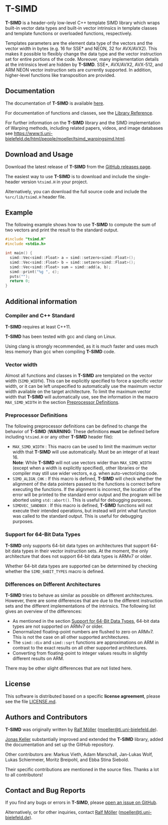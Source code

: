 # T-SIMD

**T-SIMD** is a header-only low-level C++ template SIMD library which wraps built-in vector data types and built-in vector intrinsics in template classes and template functions or overloaded functions, respectively.

Templates parameters are the element data type of the vectors and the vector width in bytes (e.g. 16 for SSE* and NEON, 32 for AVX/AVX2). This makes it possible to flexibly change the data type and the vector instruction set for entire portions of the code. Moreover, many implementation details at the intrinsics level are hidden by **T-SIMD**. SSE*, AVX/AVX2, AVX-512, and ARM NEON vector instruction sets are currently supported. In addition, higher-level functions like transposition are provided.

## Documentation

The documentation of **T-SIMD** is available [here](https://ti-uni-bielefeld.github.io/T-SIMD/).

For documentation of functions and classes, see the [Library Reference](topics.html).

For further information on the **T-SIMD** library and the SIMD implementation of Warping methods, including related papers, videos, and image databases see https://www.ti.uni-bielefeld.de/html/people/moeller/tsimd_warpingsimd.html.

## Download and Usage

Download the latest release of **T-SIMD** from the [GitHub releases page](https://github.com/ti-uni-bielefeld/T-SIMD/releases).

The easiest way to use **T-SIMD** is to download and include the single-header version `%tsimd.H` in your project.

Alternatively, you can download the full source code and include the `%src/lib/tsimd.H` header file.

## Example

The following example shows how to use **T-SIMD** to compute the sum of two vectors
and print the result to the standard output.

```cpp
#include "tsimd.H"
#include <stdio.h>

int main() {
  simd::Vec<simd::Float> a = simd::setzero<simd::Float>();
  simd::Vec<simd::Float> b = simd::setzero<simd::Float>();
  simd::Vec<simd::Float> sum = simd::add(a, b);
  simd::print("%g ", c);
  puts("");
  return 0;
}
```

## Additional information

### Compiler and C++ Standard

**T-SIMD** requires at least C++11.

**T-SIMD** has been tested with gcc and clang on Linux.

Using clang is strongly recommended, as it is much faster and uses much less memory than gcc when compiling **T-SIMD** code.

### Vector width

Almost all functions and classes in **T-SIMD** are templated on the vector width (`SIMD_WIDTH`). This can be explicitly specified to force a specific vector width, or it can be left unspecified to automatically use the maximum vector width available on the target architecture.
To limit the maximum vector width that **T-SIMD** will automatically use, see the information in the macro `MAX_SIMD_WIDTH` in the section [Preprocessor Definitions](#preprocessor-definitions).

### Preprocessor Definitions

The following preprocessor definitions can be defined to change the behavior of **T-SIMD** (**WARNING**: These definitions **must** be defined before including `%tsimd.H` or any other **T-SIMD** header file):

- `MAX_SIMD_WIDTH` : This macro can be used to limit the maximum vector width that **T-SIMD** will use automatically. Must be an integer of at least 16.<br>
**Note**: While **T-SIMD** will not use vectors wider than `MAX_SIMD_WIDTH` (except when a width is explicitly specified), other libraries or the compiler may still use wider vectors, e.g. when auto-vectorizing code.
- `SIMD_ALIGN_CHK` : If this macro is defined, **T-SIMD** will check whether the alignment of the data pointers passed to the functions is correct before executing the functions. If the alignment is incorrect, the location of the error will be printed to the standard error output and the program will be aborted using `std::abort()`. This is useful for debugging purposes.
- `SIMDVEC_SANDBOX` : If this macro is defined, **T-SIMD** functions will not execute their intended operations, but instead will print what function was called to the standard output. This is useful for debugging purposes.

### Support for 64-Bit Data Types

**T-SIMD** only supports 64-bit data types on architectures that support 64-bit data types in their vector instruction sets. At the moment, the only architecture that does not support 64-bit data types is ARMv7 or older. 

Whether 64-bit data types are supported can be determined by checking whether the `SIMD_64BIT_TYPES` macro is defined.

### Differences on Different Architectures

**T-SIMD** tries to behave as similar as possible on different architectures. However, there are some differences that are due to the different instruction sets and the different implementations of the intrinsics. The following list gives an overview of the differences:

- As mentioned in the section [Support for 64-Bit Data Types](#support-for-64-bit-data-types), 64-bit data types are not supported on ARMv7 or older.
- Denormalized floating-point numbers are flushed to zero on ARMv7. This is not the case on all other supported architectures.
- The `simd::div` and `simd::sqrt` functions are approximations on ARM in contrast to the exact results on all other supported architectures.
- Converting from floating-point to integer values results in slightly different results on ARM.

There may be other slight differences that are not listed here.

## License

This software is distributed based on a specific **license agreement**, please see the file [LICENSE.md](LICENSE.md).

## Authors and Contributors

**T-SIMD** was originally written by [Ralf Möller](http://www.ti.uni-bielefeld.de/html/people/moeller/) (moeller@ti.uni-bielefeld.de).

[Jonas Keller](https://github.com/jonicho) substantially improved and extended the **T-SIMD** library, added the documentation and set up the GitHub repository.

Other contributors are: Markus Vieth, Adam Marschall, Jan-Lukas Wolf, Lukas Schiermeier, Moritz Breipohl, and Ebba Stina Siebold.

Their specific contributions are mentioned in the source files. Thanks a lot to all contributors!

## Contact and Bug Reports

If you find any bugs or errors in **T-SIMD**, please [open an issue on GitHub](https://github.com/ti-uni-bielefeld/T-SIMD/issues).

Alternatively, or for other inquiries, contact [Ralf Möller](http://www.ti.uni-bielefeld.de/html/people/moeller/) (moeller@ti.uni-bielefeld.de).
